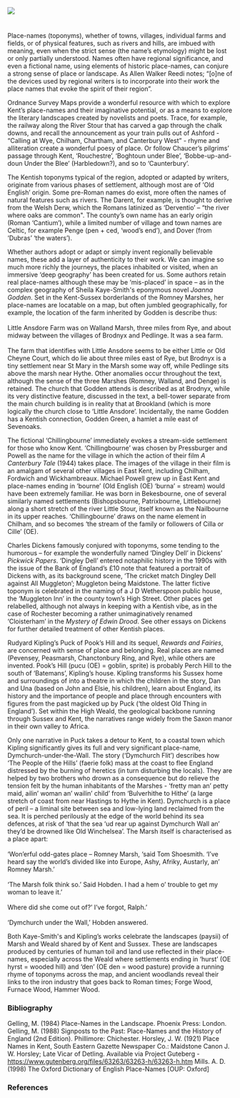 <a href="https://www.kent-maps.online"><img src="https://kent-map.github.io/mdpress/juncture/ve-button.png"></a>

<param ve-config title="Kentish place-names and the literary imagination’" author="Professor Peter Vujakovic" layout="vtl" banner=" "> 

<param ve-entity eid="Q5360119" aliases="Elham Valley">
<param ve-entity eid="Q725261" aliases="Ashford">
<param ve-entity eid="Q507517" aliases="Rochester">
<param ve-entity eid="Q5654535" aliases="Harbledown">
<param ve-entity eid="Q4949442" aliases="Boughton under Blean">
<param ve-entity eid="Q590063" aliases="Wye">
<param ve-entity eid="Q1004824" aliases="Chilham"> 
<param ve-entity eid="Q2743911" aliases="Chartham">
<param ve-entity eid="Q29303" aliases="Canterbury">
<param ve-entity eid="Q7594628" aliases="St Mary in the Marsh">
<param ve-entity eid="Q3109687" aliases="Godden Green">
<param ve-entity eid="Q939838" aliases="Sevenoaks">
<param ve-entity eid="Q2778973" aliases="Darent">
<param ve-entity eid="Q179224" aliases="Dover">
<param ve-entity eid="Q16902864" aliases="Walland Marsh">
<param ve-entity eid="Q967166" aliases="Hythe">
<param ve-entity eid="Q3373984" aliases="Pedlinge">
<param ve-entity eid="Q1004824" aliases="Chilham">
<param ve-entity eid="Q2177468" aliases="Fordwich">
<param ve-entity eid="Q3092462" aliases="Wickhambreaux">
<param ve-entity eid="Q2680610" aliases="Littlebourne">
<param ve-entity eid="Q7148079" aliases="Patrixbourne">
<param ve-entity eid="Q213180" aliases="Maidstone">
<param ve-entity eid="Q2796278" aliases="Dymchurch">

#

Place-names (toponyms), whether of towns, villages, individual farms and fields, or of physical features, such as rivers and hills, are imbued with meaning, even when the strict sense (the name’s etymology) might be lost or only partially understood. Names often have regional significance, and even a fictional name, using elements of historic place-names, can conjure a strong sense of place or landscape. As Allen Walker Reedi notes; “[o]ne of the devices used by regional writers is to incorporate into their work the place names that evoke the spirit of their region”.  
<param ve-image url="https://stor.artstor.org/stor/b12ebf9a-27c9-4fe0-856d-8ec7e332d268" label="Word CLoud" attribution="Created using the Jason Davies Word Cloud Generator">
<param ve-map center="Q67479626" zoom="12">

Ordnance Survey Maps provide a wonderful resource with which to explore Kent’s place-names and their imaginative potential, or as a means to explore the literary landscapes created by novelists and poets. Trace, for example, the railway along the River Stour that has carved a gap through the chalk downs, and recall the announcement as your train pulls out of Ashford - “Calling at Wye, Chilham, Chartham, and Canterbury West” - rhyme and alliteration create a wonderful poesy of place. Or follow Chaucer’s pilgrims’ passage through Kent, ‘Rouchestre’, ‘Boghtoun under Blee’, ‘Bobbe-up-and-doun Under the Blee’ (Harbledown?), and so to ‘Caunterbury’. 
<param ve-image url="https://upload.wikimedia.org/wikipedia/commons/a/a6/A_famous_sign_-_geograph.org.uk_-_5331280.jpg" label="A famous sign" attribution="Marathon" license="CC BY-SA 2.0">
<param ve-map center="Q1500299" zoom="11">

The Kentish toponyms typical of the region, adopted or adapted by writers, originate from various phases of settlement, although most are of ‘Old English’ origin. Some pre-Roman names do exist, more often the names of natural features such as rivers. The Darent, for example, is thought to derive from the Welsh Derw, which the Romans latinized as ‘Derventio’ – “the river where oaks are common".  The county’s own name has an early origin (Roman ‘Cantium’), while a limited number of village and town names are Celtic, for example Penge (pen + ced, ‘wood’s end’), and Dover (from ‘Dubras’ ‘the waters’).  
<param ve-map center="Q1500299" zoom="11">

Whether authors adopt or adapt or simply invent regionally believable names, these add a layer of authenticity to their work. We can imagine so much more richly the journeys, the places inhabited or visited, when an immersive ‘deep geography’ has been created for us. Some authors retain real place-names although these may be ‘mis-placed’ in space – as in the complex geography of Sheila Kaye-Smith's eponymous novel _Joanna Godden_. Set in the Kent-Sussex borderlands of the Romney Marshes, her place-names are locatable on a map, but often jumbled geographically, for example, the location of the farm inherited by Godden is describe thus: 
<br><br>
Little Ansdore Farm was on Walland Marsh, three miles from Rye, and about midway between the villages of Brodnyx and Pedlinge. It was a sea farm. 
<br><br>
The farm that identifies with Little Ansdore seems to be either Little or Old Cheyne Court, which do lie about three miles east of Rye, but Brodnyx is a tiny settlement near St Mary in the Marsh some way off, while Pedlinge sits above the marsh near Hythe. Other anomalies occur throughout the text, although the sense of the three Marshes (Romney, Walland, and Denge) is retained. The church that Godden attends is described as at Brodnyx, while its very distinctive feature, discussed in the text, a bell-tower separate from the main church building is in reality that at Brookland (which is more logically the church close to ‘Little Ansdore’. Incidentally, the name Godden has a Kentish connection, Godden Green, a hamlet a mile east of Sevenoaks.  
<param ve-image url="https://upload.wikimedia.org/wikipedia/commons/5/57/St_Augustine%2C_Brookland-_bell_tower.JPG" label="Brookland bell tower" attribution="Poliphilo, CC0, via Wikimedia Commons">
<param ve-map center="Q1500299" zoom="11">

The fictional ‘Chillingbourne’ immediately evokes a stream-side settlement for those who know Kent. ‘Chillingbourne’ was chosen by Pressburger and Powell as the name for the village in which the action of their film _A Canterbury Tale_ (1944) takes place. The images of the village in their film is an amalgam of several other villages in East Kent, including Chilham, Fordwich and Wickhambreaux. Michael Powell grew up in East Kent and place-names ending in ‘bourne’ (Old English (OE) ‘burna’ = stream) would have been extremely familiar. He was born in Bekesbourne, one of several similarly named settlements (Bishopsbourne, Patrixbourne, Littlebourne) along a short stretch of the river Little Stour, itself known as the Nailbourne in its upper reaches. ‘Chillingbourne’ draws on the name element in Chilham, and so becomes ‘the stream of the family or followers of Cilla or Cille’ (OE). 
<param ve-image url="https://upload.wikimedia.org/wikipedia/commons/6/6a/Chilham_-_geograph.org.uk_-_2210842.jpg" label="Chilham" attribution="Roger Smith" license="CC BY-SA 2.0">
<param ve-map center="Q1500299" zoom="11">

Charles Dickens famously conjured with toponyms, some tending to the humorous – for example the wonderfully named ‘Dingley Dell’ in Dickens’ _Pickwick Papers_. ‘Dingley Dell’ entered notaphilic history in the 1990s with the issue of the Bank of England’s £10 note that featured a portrait of Dickens with, as its background scene, ‘The cricket match Dingley Dell against All Muggleton’; Muggleton being Maidstone. The latter fictive toponym is celebrated in the naming of a J D Wetherspoon public house, the ‘Muggleton Inn’ in the county town’s High Street. Other places get relabelled, although not always in keeping with a Kentish vibe, as in the case of Rochester becoming a rather unimaginatively renamed ‘Cloisterham’ in the _Mystery of Edwin Drood_. See other essays on Dickens for further detailed treatment of other Kentish places. 
<param ve-image url="https://upload.wikimedia.org/wikipedia/commons/d/d1/Robert_William_Buss_-_The_Pickwick_Papers%2C_a_game_of_cricket.jpg" label="The Pickwick papers - a game of cricket" attribution="Illustration by Robert William Buss">
<param ve-map center="Q1500299" zoom="11">

Rudyard Kipling’s Puck of Pook’s Hill and its sequel, _Rewards and Fairies_, are concerned with sense of place and belonging. Real places are named (Pevensey, Peasmarsh, Chanctonbury Ring, and Rye), while others are invented. Pook’s Hill (pucu (OE) = goblin, sprite) is probably Perch Hill to the south of ‘Batemans’, Kipling’s house. Kipling transforms his Sussex home and surroundings of into a theatre in which the children in the story, Dan and Una (based on John and Elsie, his children), learn about England, its history and the importance of people and place through encounters with figures from the past magicked up by Puck (‘the oldest Old Thing in England’). Set within the High Weald, the geological backbone running through Sussex and Kent, the narratives range widely from the Saxon manor in their own valley to Africa.  
<param ve-map center="Q1500299" zoom="11">

Only one narrative in Puck takes a detour to Kent, to a coastal town which Kipling significantly gives its full and very significant place-name, Dymchurch-under-the-Wall. The story (‘Dymchurch Flit’) describes how ‘The People of the Hills’ (faerie folk) mass at the coast to flee England distressed by the burning of heretics (in turn disturbing the locals). They are helped by two brothers who drown as a consequence but do relieve the tension felt by the human inhabitants of the Marshes - ‘fretty man an’ petty maid, ailin’ woman an’ wailin’ child’ from ‘Bulverhithe to Hithe’ (a large stretch of coast from near Hastings to Hythe in Kent). Dymchurch is a place of peril – a liminal site between sea and low-lying land reclaimed from the sea. It is perched perilously at the edge of the world behind its sea defences, at risk of ‘that the sea ‘ud rear up against Dymchurch Wall an’ they’d be drowned like Old Winchelsea’. The Marsh itself is characterised as a place apart: 
<br><br>
‘Won’erful odd-gates place – Romney Marsh, ‘said Tom Shoesmith. ‘I’ve heard say the world’s divided like into Europe, Ashy, Afriky, Austarly, an’ Romney Marsh.’ 
<br><br>
‘The Marsh folk think so.’ Said Hobden. I had a hem o’ trouble to get my woman to leave it.’ 
<br><br>
Where did she come out of?’ I’ve forgot, Ralph.’ 
<br><br>
‘Dymchurch under the Wall,’ Hobden answered. 
<param ve-image url="https://upload.wikimedia.org/wikipedia/commons/e/e9/Dymchurch_beach_-_geograph.org.uk_-_5878827.jpg" label="Dymchurch Beach" attribution="Michael Garlick" icense="CC BY-SA 2.0">
<param ve-map center="Q1500299" zoom="11">

Both Kaye-Smith's and Kipling’s works celebrate the landscapes (paysii) of Marsh and Weald shared by of Kent and Sussex. These are landscapes produced by centuries of human toil and land use reflected in their place-names, especially across the Weald where settlements ending in ‘hurst’ (OE hyrst = wooded hill) and ‘den’ (OE den = wood pasture) provide a running rhyme of toponyms across the map, and ancient woodlands reveal their links to the iron industry that goes back to Roman times; Forge Wood, Furnace Wood, Hammer Wood. 
<param ve-map center="Q1500299" zoom="11">

### Bibliography 

Gelling, M. (1984) Place-Names in the Landscape. Phoenix Press: London. 
Gelling, M. (1988) Signposts to the Past: Place-Names and the History of England (2nd Edition). Phillimore: Chichester. 
Horsley, J. W. (1921) Place Names in Kent, South Eastern Gazette Newspaper Co.: Maidstone Canon J. W. Horsley; Late Vicar of Detling. Available via Project Guteberg - https://www.gutenberg.org/files/63263/63263-h/63263-h.htm 
Mills. A. D. (1998) The Oxford Dictionary of English Place-Names [OUP: Oxford]   

### References

[^ref1]: Walker Reed, Allen (1979) "The Evocative Power of Place Names in the Poetry of Carl Sandburg," Literary Onomastics Studies: Vol. 6, Article 3. Available at: http://digitalcommons.brockport.edu/los/vol6/iss1/3
[^ref2]: https://www.kent-maps.online/landscape/kentish-landscapes/
